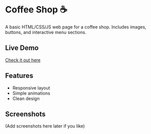 # Coffee Shop ☕️

A basic HTML/CSS/JS web page for a coffee shop. Includes images, buttons, and interactive menu sections.

## Live Demo
[Check it out here](https://arpitshukla267.github.io/Coffee-Shop/)

## Features
- Responsive layout
- Simple animations
- Clean design

## Screenshots
(Add screenshots here later if you like)
